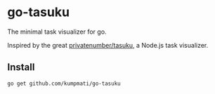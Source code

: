 # go-tasuku

The minimal task visualizer for go.

Inspired by the great [privatenumber/tasuku](https://github.com/privatenumber/tasuku), a Node.js task visualizer.

## Install

`go get github.com/kumpmati/go-tasuku`
